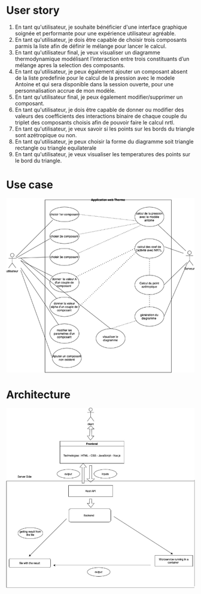 # User story


1. En tant qu'utilisateur, je souhaite bénéficier d'une interface graphique soignée et performante pour une expérience utilisateur agréable.
2. En tant qu'utilisateur, je dois être capable de choisir trois composants parmis la liste afin de définir le mélange pour lancer le calcul.
3. En tant qu'utilisateur final, je veux visualiser un diagramme thermodynamique modélisant l’interaction entre trois constituants d’un mélange apres la selection des composants.
4. En tant qu'utilisateur, je peux également ajouter un composant absent de la liste predefinie pour le calcul de la pression avec le modele Antoine et qui sera disponible dans la session ouverte, pour une personnalisation accrue de mon modèle.
5. En tant qu'utilisateur final, je peux également modifier/supprimer un composant.
6. En tant qu'utilisateur, je dois être capable de donner ou modifier des valeurs des coefficients des interactions binaire de chaque couple du triplet des composants choisis afin de pouvoir faire le calcul nrtl.
7. En tant qu'utilisateur, je veux savoir si les points sur les bords du triangle sont azétropique ou non.
8. En tant qu'utilisateur, je peux choisir la forme du diagramme soit triangle rectangle ou triangle equilaterale
9. En tant qu'utilisateur,  je veux visualiser les temperatures des points sur le bord du triangle.


# Use case

![Use-cases](./img/use_case.png)

# Architecture

![Architecture](./img/architecture.jpg)
